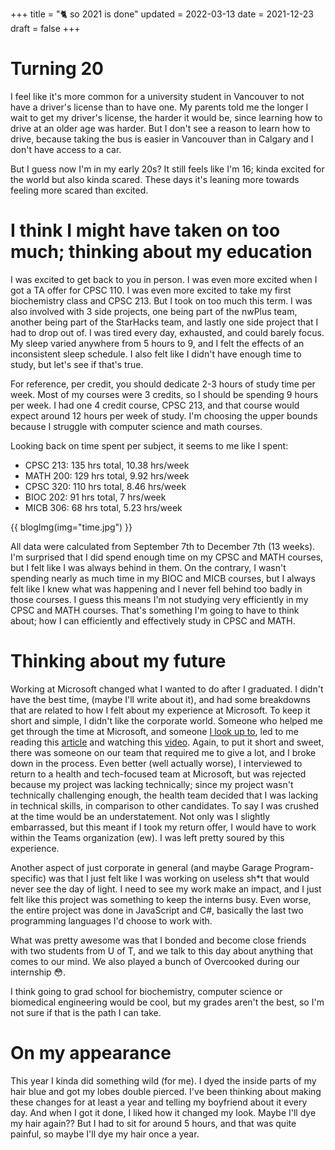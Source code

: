 +++
title = "🐈 so 2021 is done"
updated = 2022-03-13
date = 2021-12-23
draft = false
+++

# Turning 20
I feel like it's more common for a university student in Vancouver to not have a driver's license than to have one. My parents told me the longer I wait to get my driver's license, the harder it would be, since learning how to drive at an older age was harder. But I don't see a reason to learn how to drive, because taking the bus is easier in Vancouver than in Calgary and I don't have access to a car. 

But I guess now I'm in my early 20s? It still feels like I'm 16; kinda excited for the world but also kinda scared. These days it's leaning more towards feeling more scared than excited. 

# I think I might have taken on too much; thinking about my education
I was excited to get back to you in person. I was even more excited when I got a TA offer for CPSC 110. I was even more excited to take my first biochemistry class and CPSC 213. But I took on too much this term. I was also involved with 3 side projects, one being part of the nwPlus team, another being part of the StarHacks team, and lastly one side project that I had to drop out of. I was tired every day, exhausted, and could barely focus. My sleep varied anywhere from 5 hours to 9, and I felt the effects of an inconsistent sleep schedule. I also felt like I didn't have enough time to study, but let's see if that's true. 

For reference, per credit, you should dedicate 2-3 hours of study time per week. Most of my courses were 3 credits, so I should be spending 9 hours per week. I had one 4 credit course, CPSC 213, and that course would expect around 12 hours per week of study. I'm choosing the upper bounds because I struggle with computer science and math courses.

Looking back on time spent per subject, it seems to me like I spent:
- CPSC 213: 135 hrs total, 10.38 hrs/week
- MATH 200: 129 hrs total, 9.92 hrs/week
- CPSC 320: 110 hrs total, 8.46 hrs/week
- BIOC 202: 91 hrs total, 7 hrs/week
- MICB 306: 68 hrs total, 5.23 hrs/week

{{ blogImg(img="time.jpg") }}

All data were calculated from September 7th to December 7th (13 weeks). I'm surprised that I did spend enough time on my CPSC and MATH courses, but I felt like I was always behind in them. On the contrary, I wasn't spending nearly as much time in my BIOC and MICB courses, but I always felt like I knew what was happening and I never fell behind too badly in those courses. I guess this means I'm not studying very efficiently in my CPSC and MATH courses. That's something I'm going to have to think about; how I can efficiently and effectively study in CPSC and MATH.

# Thinking about my future
Working at Microsoft changed what I wanted to do after I graduated. I didn't have the best time, (maybe I'll write about it), and had some breakdowns that are related to how I felt about my experience at Microsoft. To keep it short and simple, I didn't like the corporate world. Someone who helped me get through the time at Microsoft, and someone [I look up to](https://github.com/anneguo3), led to me reading this [article](https://noidea.dog/glue) and watching this [video](https://www.ted.com/talks/adam_grant_are_you_a_giver_or_a_taker). Again, to put it short and sweet, there was someone on our team that required me to give a lot, and I broke down in the process. Even better (well actually worse), I interviewed to return to a health and tech-focused team at Microsoft, but was rejected because my project was lacking technically; since my project wasn't technically challenging enough, the health team decided that I was lacking in technical skills, in comparison to other candidates. To say I was crushed at the time would be an understatement. Not only was I slightly embarrassed, but this meant if I took my return offer, I would have to work within the Teams organization (ew). I was left pretty soured by this experience. 

Another aspect of just corporate in general (and maybe Garage Program-specific) was that I just felt like I was working on useless sh\*t that would never see the day of light. I need to see my work make an impact, and I just felt like this project was something to keep the interns busy. Even worse, the entire project was done in JavaScript and C#, basically the last two programming languages I'd choose to work with.

What was pretty awesome was that I bonded and become close friends with two students from U of T, and we talk to this day about anything that comes to our mind. We also played a bunch of Overcooked during our internship 😳.

I think going to grad school for biochemistry, computer science or biomedical engineering would be cool, but my grades aren't the best, so I'm not sure if that is the path I can take.

# On my appearance
This year I kinda did something wild (for me). I dyed the inside parts of my hair blue and got my lobes double pierced. I've been thinking about making these changes for at least a year and telling my boyfriend about it every day. And when I got it done, I liked how it changed my look. Maybe I'll dye my hair again?? But I had to sit for around 5 hours, and that was quite painful, so maybe I'll dye my hair once a year. 

